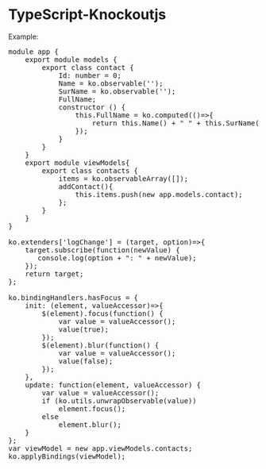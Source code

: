 TypeScript-Knockoutjs
=====================

Example:
<pre>
module app {
    export module models {
        export class contact {
            Id: number = 0;
            Name = ko.observable('');
            SurName = ko.observable('');
            FullName;
            constructor () {
                this.FullName = ko.computed(()=>{
                    return this.Name() + " " + this.SurName();
                });
            }
        }
    }
    export module viewModels{
        export class contacts {
            items = ko.observableArray([]);
            addContact(){
                this.items.push(new app.models.contact);
            };
        }
    }
}

ko.extenders['logChange'] = (target, option)=>{
    target.subscribe(function(newValue) {
       console.log(option + ": " + newValue);
    });
    return target;
};

ko.bindingHandlers.hasFocus = {
    init: (element, valueAccessor)=>{
        $(element).focus(function() {
            var value = valueAccessor();
            value(true);
        });
        $(element).blur(function() {
            var value = valueAccessor();
            value(false);
        });           
    },
    update: function(element, valueAccessor) {
        var value = valueAccessor();
        if (ko.utils.unwrapObservable(value))
            element.focus();
        else
            element.blur();
    }
};
var viewModel = new app.viewModels.contacts;
ko.applyBindings(viewModel);
</pre>
